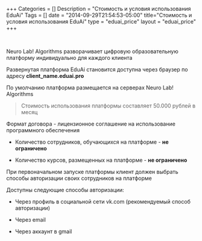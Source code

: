 +++
Categories = []
Description = "Стоимость и условия использования EduAi"
Tags = []
date = "2014-09-29T21:54:53-05:00"
title="Стоимость и условия использования EduAi"
type = "eduai_price"
layout = "eduai_price"
+++

<br>

Neuro Lab! Algorithms разворачивает цифровую образовательную платформу индивидуально для каждого клиента

Развернутая платформа EduAi становится доступна через браузер по адресу <b>client_name.eduai.pro</b>

По умолчанию платформа размещается на серверах Neuro Lab! Algorithms

<blockquote>Стоимость использования платформы составляет 50.000 рублей в месяц</blockquote>

Формат договора - лицензионное соглашение на использование программного обеспечения

- Количество сотрудников, обучающихся на платформе - <b>не ограничено</b>

- Количество курсов, размещенных на платформе - <b>не ограничено</b>

При первоначальном запуске платформы клиент должен выбрать способы авторизации своих сотрудников на платформе

Доступны следующие способы авторизации:

- Через профиль в социальной сети vk.com (рекомендуемый способ авторизации)

- Через email

- Через аккаунт в gmail

